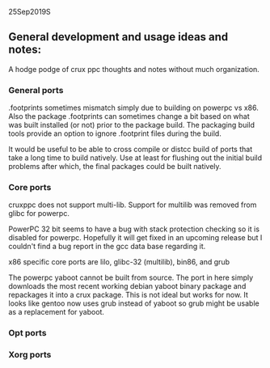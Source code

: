 
25Sep2019S

## General development and usage ideas and notes:

A hodge podge of crux ppc thoughts and notes without much organization.

### General ports

.footprints sometimes mismatch simply due to building on powerpc vs x86.   Also the package .footprints can sometimes change a bit based on what was built
installed (or not) prior to the package build.    The packaging build tools provide an option to ignore .footprint files during the build.

It would be useful to be able to cross compile or distcc build of ports that take a long time to build natively.  Use at least for flushing out the 
initial build problems after which, the final packages could be built natively.


### Core ports

cruxppc does not support multi-lib.   Support for multilib was removed from glibc for powerpc.

PowerPC 32 bit seems to have a bug with stack protection checking so it is disabled for powerpc.   Hopefully it will get fixed in an upcoming 
release but I couldn't find a bug report in the gcc data base regarding it.

x86 specific core ports are lilo, glibc-32 (multilib), bin86, and grub

The powerpc yaboot cannot be built from source.   The port in here simply downloads the most recent working debian yaboot binary package and
repackages it into a crux package.  This is not ideal but works for now.   It looks like gentoo now uses grub instead of yaboot so grub might be usable as a replacement 
for yaboot.  



### Opt ports


### Xorg ports



